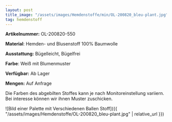 ```yaml
---
layout: post
title_image: "/assets/images/Hemdenstoffe/min/OL-200820_bleu-plant.jpg"
tag: hemdenstoff
---
```


**Artikelnummer:** OL-200820-550

**Material**: Hemden- und Blusenstoff 100% Baumwolle

**Ausstattung:** Bügelleicht, Bügelfrei

**Farbe**:  Weiß mit Blumenmuster

**Verfügbar:** Ab Lager

**Mengen:** Auf Anfrage

Die Farben des abgebilten Stoffes kann je nach Monitoreinstellung variiern. Bei interesse können wir ihnen Muster zuschicken.


![Bild einer Palette mit Verschiedenen Ballen Stoff]({{ "/assets/images/Hemdenstoffe/OL-200820_bleu-plant.jpg" | relative_url }})


